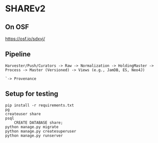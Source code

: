 # SHAREv2

## On OSF

https://osf.io/sdxvj/

## Pipeline
    Harvester/Push/Curators -> Raw -> Normalization -> HoldingMaster -> Process -> Master (Versioned) -> Views (e.g., JamDB, ES, Neo4J)
                                                                                `-> Provenance
                              
## Setup for testing
    pip install -r requirements.txt
    pg
    createuser share
    psql
        CREATE DATABASE share;
    python manage.py migrate
    python manage.py createsuperuser
    python manage.py runserver